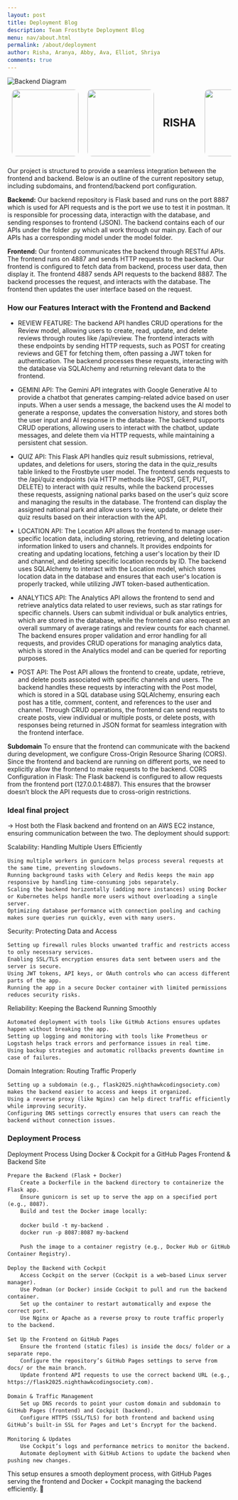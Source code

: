 ```yaml
---
layout: post
title: Deployment Blog
description: Team Frostbyte Deployment Blog
menu: nav/about.html
permalink: /about/deployment
author: Risha, Aranya, Abby, Ava, Elliot, Shriya
comments: true
---
```

<style>
        .carousel-container {
            display: flex;
            overflow-x: auto;
            gap: 20px;
            padding: 10px;
            white-space: nowrap;
            scroll-snap-type: x mandatory;
        }
        .carousel-item {
            width: 150px;
            height: 150px;
            object-fit: cover;
            cursor: pointer;
            border-radius: 10px;
            scroll-snap-align: center;
        }
        .text-item {
            font-size: 24px;
            font-weight: bold;
            display: flex;
            align-items: center;
            justify-content: center;
            width: 150px;
            height: 150px;
        }
        .fullscreen-container {
            position: fixed;
            top: 0;
            left: 0;
            width: 100%;
            height: 100%;
            background: rgba(0, 0, 0, 0.8);
            display: flex;
            justify-content: center;
            align-items: center;
            z-index: 1000;
        }
        .fullscreen-container img {
            max-width: 90%;
            max-height: 90%;
            border-radius: 10px;
        }
</style>


<img src="{{ site.baseurl }}/images/deployment_page/Frostbyte_Deployment_Diagram.png" alt="Backend Diagram">

<div class="carousel-container">
<img src="images/risha frontend.png" class="carousel-item" onclick="openFullscreen(this.src)">
<img src="images/risha code.png" class="carousel-item" onclick="openFullscreen(this.src)">
<div class="text-item">RISHA</div>
<img src="images/shriya frontend.png" class="carousel-item" onclick="openFullscreen(this.src)">
<img src="images/shriya code.png" class="carousel-item" onclick="openFullscreen(this.src)">
<div class="text-item">SHRIYA</div>
<img src="images/about/screenshot1.jpg" class="carousel-item" onclick="openFullscreen(this.src)">
<img src="images/about/screenshot2.jpg" class="carousel-item" onclick="openFullscreen(this.src)">
<div class="text-item">AVA</div>

</div>

<!-- Fullscreen Image Container -->
<div id="fullscreen-view" class="fullscreen-container" style="display: none;" onclick="closeFullscreen()">
    <img id="fullscreen-img" src="" alt="">
</div>

<script>
    function openFullscreen(src) {
        document.getElementById("fullscreen-img").src = src;
        document.getElementById("fullscreen-view").style.display = "flex";
    }

    function closeFullscreen() {
        document.getElementById("fullscreen-view").style.display = "none";
    }
</script>


Our project is structured to provide a seamless integration between the frontend and backend. Below is an outline of the current repository setup, including subdomains, and frontend/backend port configuration.

**Backend:** Our backend repository is Flask based and runs on the port 8887 which is used for API requests and is the port we use to test it in postman. It is responsible for processing data, interactign with the database, and sending responses to frontend (JSON). The backend contains each of our APIs under the folder .py which all work through our main.py. Each of our APIs has a corresponding model under the model folder.

**Frontend:** Our frontend communicates the backend through RESTful APIs. The frontend runs on 4887 and sends HTTP requests to the backend. Our frontend is configured to fetch data from backend, process user data, then display it. The frontend 4887 sends API requests to the backend 8887. The backend processes the request, and interacts with the database. The frontend then updates the user interface based on the request.

### **How our Features Interact with the Frontend and Backend**
- REVIEW FEATURE: The backend API handles CRUD operations for the Review model, allowing users to create, read, update, and delete reviews through routes like /api/review. The frontend interacts with these endpoints by sending HTTP requests, such as POST for creating reviews and GET for fetching them, often passing a JWT token for authentication. The backend processes these requests, interacting with the database via SQLAlchemy and returning relevant data to the frontend.

- GEMINI API: The Gemini API integrates with Google Generative AI to provide a chatbot that generates camping-related advice based on user inputs. When a user sends a message, the backend uses the AI model to generate a response, updates the conversation history, and stores both the user input and AI response in the database. The backend supports CRUD operations, allowing users to interact with the chatbot, update messages, and delete them via HTTP requests, while maintaining a persistent chat session.

- QUIZ API: This Flask API handles quiz result submissions, retrieval, updates, and deletions for users, storing the data in the quiz_results table linked to the Frostbyte user model. The frontend sends requests to the /api/quiz endpoints (via HTTP methods like POST, GET, PUT, DELETE) to interact with quiz results, while the backend processes these requests, assigning national parks based on the user's quiz score and managing the results in the database. The frontend can display the assigned national park and allow users to view, update, or delete their quiz results based on their interaction with the API.

- LOCATION API: The Location API allows the frontend to manage user-specific location data, including storing, retrieving, and deleting location information linked to users and channels. It provides endpoints for creating and updating locations, fetching a user's location by their ID and channel, and deleting specific location records by ID. The backend uses SQLAlchemy to interact with the Location model, which stores location data in the database and ensures that each user's location is properly tracked, while utilizing JWT token-based authentication.

- ANALYTICS API: The Analytics API allows the frontend to send and retrieve analytics data related to user reviews, such as star ratings for specific channels. Users can submit individual or bulk analytics entries, which are stored in the database, while the frontend can also request an overall summary of average ratings and review counts for each channel. The backend ensures proper validation and error handling for all requests, and provides CRUD operations for managing analytics data, which is stored in the Analytics model and can be queried for reporting purposes.

- POST API: The Post API allows the frontend to create, update, retrieve, and delete posts associated with specific channels and users. The backend handles these requests by interacting with the Post model, which is stored in a SQL database using SQLAlchemy, ensuring each post has a title, comment, content, and references to the user and channel. Through CRUD operations, the frontend can send requests to create posts, view individual or multiple posts, or delete posts, with responses being returned in JSON format for seamless integration with the frontend interface.


**Subdomain** To ensure that the frontend can communicate with the backend during development, we configure Cross-Origin Resource Sharing (CORS). Since the frontend and backend are running on different ports, we need to explicitly allow the frontend to make requests to the backend. CORS Configuration in Flask: The Flask backend is configured to allow requests from the frontend port (127.0.0.1:4887). This ensures that the browser doesn’t block the API requests due to cross-origin restrictions.



### **Ideal final project**

-> Host both the Flask backend and frontend on an AWS EC2 instance, ensuring communication between the two. The deployment should support:  
  
Scalability: Handling Multiple Users Efficiently

    Using multiple workers in gunicorn helps process several requests at the same time, preventing slowdowns.
    Running background tasks with Celery and Redis keeps the main app responsive by handling time-consuming jobs separately.
    Scaling the backend horizontally (adding more instances) using Docker or Kubernetes helps handle more users without overloading a single server.
    Optimizing database performance with connection pooling and caching makes sure queries run quickly, even with many users.

Security: Protecting Data and Access

    Setting up firewall rules blocks unwanted traffic and restricts access to only necessary services.
    Enabling SSL/TLS encryption ensures data sent between users and the server is secure.
    Using JWT tokens, API keys, or OAuth controls who can access different parts of the app.
    Running the app in a secure Docker container with limited permissions reduces security risks.

Reliability: Keeping the Backend Running Smoothly

    Automated deployment with tools like GitHub Actions ensures updates happen without breaking the app.
    Setting up logging and monitoring with tools like Prometheus or Logstash helps track errors and performance issues in real time.
    Using backup strategies and automatic rollbacks prevents downtime in case of failures.

Domain Integration: Routing Traffic Properly

    Setting up a subdomain (e.g., flask2025.nighthawkcodingsociety.com) makes the backend easier to access and keeps it organized.
    Using a reverse proxy (like Nginx) can help direct traffic efficiently while improving security.
    Configuring DNS settings correctly ensures that users can reach the backend without connection issues.


### Deployment Process

Deployment Process Using Docker & Cockpit for a GitHub Pages Frontend & Backend Site

    Prepare the Backend (Flask + Docker)
        Create a Dockerfile in the backend directory to containerize the Flask app.
        Ensure gunicorn is set up to serve the app on a specified port (e.g., 8087).
        Build and test the Docker image locally:

        docker build -t my-backend .
        docker run -p 8087:8087 my-backend

        Push the image to a container registry (e.g., Docker Hub or GitHub Container Registry).

    Deploy the Backend with Cockpit
        Access Cockpit on the server (Cockpit is a web-based Linux server manager).
        Use Podman (or Docker) inside Cockpit to pull and run the backend container.
        Set up the container to restart automatically and expose the correct port.
        Use Nginx or Apache as a reverse proxy to route traffic properly to the backend.

    Set Up the Frontend on GitHub Pages
        Ensure the frontend (static files) is inside the docs/ folder or a separate repo.
        Configure the repository’s GitHub Pages settings to serve from docs/ or the main branch.
        Update frontend API requests to use the correct backend URL (e.g., https://flask2025.nighthawkcodingsociety.com).

    Domain & Traffic Management
        Set up DNS records to point your custom domain and subdomain to GitHub Pages (frontend) and Cockpit (backend).
        Configure HTTPS (SSL/TLS) for both frontend and backend using GitHub’s built-in SSL for Pages and Let's Encrypt for the backend.

    Monitoring & Updates
        Use Cockpit’s logs and performance metrics to monitor the backend.
        Automate deployment with GitHub Actions to update the backend when pushing new changes.

This setup ensures a smooth deployment process, with GitHub Pages serving the frontend and Docker + Cockpit managing the backend efficiently. 🚀